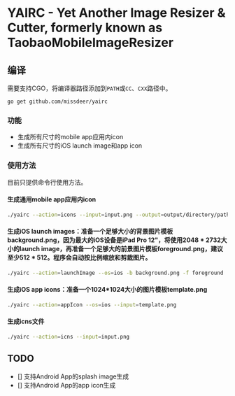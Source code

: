 YAIRC - Yet Another Image Resizer & Cutter, formerly known as TaobaoMobileImageResizer
========================

编译
----

需要支持CGO，将编译器路径添加到`PATH`或`CC`、`CXX`路径中。

`go get github.com/missdeer/yairc`

### 功能

- 生成所有尺寸的mobile app应用内icon
- 生成所有尺寸的iOS launch image和app icon

### 使用方法

目前只提供命令行使用方法。

#### 生成通用mobile app应用内icon

```bash
./yairc --action=icons --input=input.png --output=output/directory/path
```

#### 生成iOS launch images：准备一个足够大小的背景图片模板background.png，因为最大的iOS设备是iPad Pro 12"，将使用2048 * 2732大小的launch image，再准备一个足够大的前景图片模板foreground.png，建议至少512 * 512。程序会自动按比例缩放和剪裁图片。

```bash
./yairc --action=launchImage --os=ios -b background.png -f foreground 
```

#### 生成iOS app icons：准备一个1024*1024大小的图片模板template.png

```bash
./yairc --action=appIcon --os=ios --input=template.png
```

#### 生成icns文件

```bash
./yairc --action=icns --input=input.png
```

TODO
----
- [] 支持Android App的splash image生成
- [] 支持Android App的app icon生成
